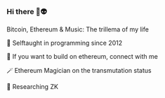 ### Hi there 👋:alien:
Bitcoin, Ethereum & Music: The trillema of my life

🔭 Selftaught in programming since 2012 

👯 If you want to build on ethereum, connect with me

:magic_wand: Ethereum Magician on the transmutation status

💬 Researching ZK
